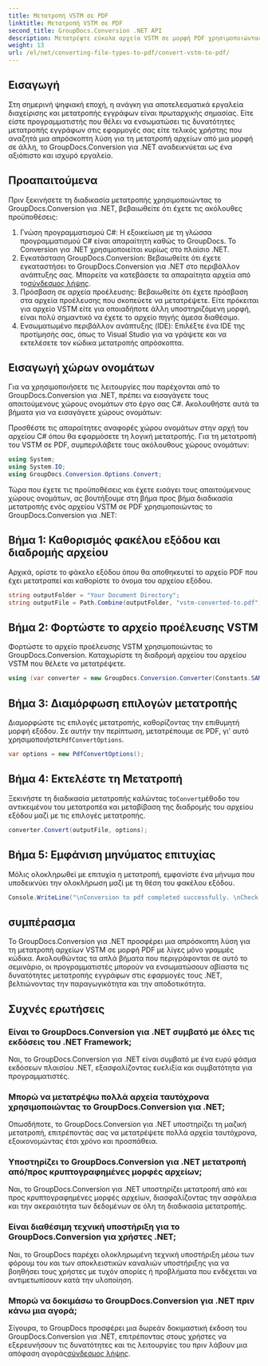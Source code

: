 ```yaml
---
title: Μετατροπή VSTM σε PDF
linktitle: Μετατροπή VSTM σε PDF
second_title: GroupDocs.Conversion .NET API
description: Μετατρέψτε εύκολα αρχεία VSTM σε μορφή PDF χρησιμοποιώντας το GroupDocs.Conversion για .NET. Βελτιώστε τη διαδικασία διαχείρισης εγγράφων σας με ευκολία.
weight: 13
url: /el/net/converting-file-types-to-pdf/convert-vstm-to-pdf/
---
```

## Εισαγωγή
Στη σημερινή ψηφιακή εποχή, η ανάγκη για αποτελεσματικά εργαλεία διαχείρισης και μετατροπής εγγράφων είναι πρωταρχικής σημασίας. Είτε είστε προγραμματιστής που θέλει να ενσωματώσει τις δυνατότητες μετατροπής εγγράφων στις εφαρμογές σας είτε τελικός χρήστης που αναζητά μια απρόσκοπτη λύση για τη μετατροπή αρχείων από μια μορφή σε άλλη, το GroupDocs.Conversion για .NET αναδεικνύεται ως ένα αξιόπιστο και ισχυρό εργαλείο.
## Προαπαιτούμενα
Πριν ξεκινήσετε τη διαδικασία μετατροπής χρησιμοποιώντας το GroupDocs.Conversion για .NET, βεβαιωθείτε ότι έχετε τις ακόλουθες προϋποθέσεις:
1. Γνώση προγραμματισμού C#: Η εξοικείωση με τη γλώσσα προγραμματισμού C# είναι απαραίτητη καθώς το GroupDocs. Το Conversion για .NET χρησιμοποιείται κυρίως στο πλαίσιο .NET.
2.  Εγκατάσταση GroupDocs.Conversion: Βεβαιωθείτε ότι έχετε εγκαταστήσει το GroupDocs.Conversion για .NET στο περιβάλλον ανάπτυξης σας. Μπορείτε να κατεβάσετε τα απαραίτητα αρχεία από το[σύνδεσμος λήψης](https://releases.groupdocs.com/conversion/net/).
3. Πρόσβαση σε αρχεία προέλευσης: Βεβαιωθείτε ότι έχετε πρόσβαση στα αρχεία προέλευσης που σκοπεύετε να μετατρέψετε. Είτε πρόκειται για αρχείο VSTM είτε για οποιαδήποτε άλλη υποστηριζόμενη μορφή, είναι πολύ σημαντικό να έχετε το αρχείο πηγής άμεσα διαθέσιμο.
4. Ενσωματωμένο περιβάλλον ανάπτυξης (IDE): Επιλέξτε ένα IDE της προτίμησής σας, όπως το Visual Studio για να γράψετε και να εκτελέσετε τον κώδικα μετατροπής απρόσκοπτα.

## Εισαγωγή χώρων ονομάτων
Για να χρησιμοποιήσετε τις λειτουργίες που παρέχονται από το GroupDocs.Conversion για .NET, πρέπει να εισαγάγετε τους απαιτούμενους χώρους ονομάτων στο έργο σας C#. Ακολουθήστε αυτά τα βήματα για να εισαγάγετε χώρους ονομάτων:

Προσθέστε τις απαραίτητες αναφορές χώρου ονομάτων στην αρχή του αρχείου C# όπου θα εφαρμόσετε τη λογική μετατροπής. Για τη μετατροπή του VSTM σε PDF, συμπεριλάβετε τους ακόλουθους χώρους ονομάτων:
```csharp
using System;
using System.IO;
using GroupDocs.Conversion.Options.Convert;
```

Τώρα που έχετε τις προϋποθέσεις και έχετε εισάγει τους απαιτούμενους χώρους ονομάτων, ας βουτήξουμε στη βήμα προς βήμα διαδικασία μετατροπής ενός αρχείου VSTM σε PDF χρησιμοποιώντας το GroupDocs.Conversion για .NET:
## Βήμα 1: Καθορισμός φακέλου εξόδου και διαδρομής αρχείου
Αρχικά, ορίστε το φάκελο εξόδου όπου θα αποθηκευτεί το αρχείο PDF που έχει μετατραπεί και καθορίστε το όνομα του αρχείου εξόδου.
```csharp
string outputFolder = "Your Document Directory";
string outputFile = Path.Combine(outputFolder, "vstm-converted-to.pdf");
```
## Βήμα 2: Φορτώστε το αρχείο προέλευσης VSTM
Φορτώστε το αρχείο προέλευσης VSTM χρησιμοποιώντας το GroupDocs.Conversion. Καταχωρίστε τη διαδρομή αρχείου του αρχείου VSTM που θέλετε να μετατρέψετε.
```csharp
using (var converter = new GroupDocs.Conversion.Converter(Constants.SAMPLE_VSTM))
```
## Βήμα 3: Διαμόρφωση επιλογών μετατροπής
 Διαμορφώστε τις επιλογές μετατροπής, καθορίζοντας την επιθυμητή μορφή εξόδου. Σε αυτήν την περίπτωση, μετατρέπουμε σε PDF, γι' αυτό χρησιμοποιήστε`PdfConvertOptions`.
```csharp
var options = new PdfConvertOptions();
```
## Βήμα 4: Εκτελέστε τη Μετατροπή
 Ξεκινήστε τη διαδικασία μετατροπής καλώντας το`Convert`μέθοδο του αντικειμένου του μετατροπέα και μεταβίβαση της διαδρομής του αρχείου εξόδου μαζί με τις επιλογές μετατροπής.
```csharp
converter.Convert(outputFile, options);
```
## Βήμα 5: Εμφάνιση μηνύματος επιτυχίας
Μόλις ολοκληρωθεί με επιτυχία η μετατροπή, εμφανίστε ένα μήνυμα που υποδεικνύει την ολοκλήρωση μαζί με τη θέση του φακέλου εξόδου.
```csharp
Console.WriteLine("\nConversion to pdf completed successfully. \nCheck output in {0}", outputFolder);
```

## συμπέρασμα
Το GroupDocs.Conversion για .NET προσφέρει μια απρόσκοπτη λύση για τη μετατροπή αρχείων VSTM σε μορφή PDF με λίγες μόνο γραμμές κώδικα. Ακολουθώντας τα απλά βήματα που περιγράφονται σε αυτό το σεμινάριο, οι προγραμματιστές μπορούν να ενσωματώσουν αβίαστα τις δυνατότητες μετατροπής εγγράφων στις εφαρμογές τους .NET, βελτιώνοντας την παραγωγικότητα και την αποδοτικότητα.
## Συχνές ερωτήσεις
### Είναι το GroupDocs.Conversion για .NET συμβατό με όλες τις εκδόσεις του .NET Framework;
Ναι, το GroupDocs.Conversion για .NET είναι συμβατό με ένα ευρύ φάσμα εκδόσεων πλαισίου .NET, εξασφαλίζοντας ευελιξία και συμβατότητα για προγραμματιστές.
### Μπορώ να μετατρέψω πολλά αρχεία ταυτόχρονα χρησιμοποιώντας το GroupDocs.Conversion για .NET;
Οπωσδήποτε, το GroupDocs.Conversion για .NET υποστηρίζει τη μαζική μετατροπή, επιτρέποντάς σας να μετατρέψετε πολλά αρχεία ταυτόχρονα, εξοικονομώντας έτσι χρόνο και προσπάθεια.
### Υποστηρίζει το GroupDocs.Conversion για .NET μετατροπή από/προς κρυπτογραφημένες μορφές αρχείων;
Ναι, το GroupDocs.Conversion για .NET υποστηρίζει μετατροπή από και προς κρυπτογραφημένες μορφές αρχείων, διασφαλίζοντας την ασφάλεια και την ακεραιότητα των δεδομένων σε όλη τη διαδικασία μετατροπής.
### Είναι διαθέσιμη τεχνική υποστήριξη για το GroupDocs.Conversion για χρήστες .NET;
Ναι, το GroupDocs παρέχει ολοκληρωμένη τεχνική υποστήριξη μέσω των φόρουμ του και των αποκλειστικών καναλιών υποστήριξης για να βοηθήσει τους χρήστες με τυχόν απορίες ή προβλήματα που ενδέχεται να αντιμετωπίσουν κατά την υλοποίηση.
### Μπορώ να δοκιμάσω το GroupDocs.Conversion για .NET πριν κάνω μια αγορά;
 Σίγουρα, το GroupDocs προσφέρει μια δωρεάν δοκιμαστική έκδοση του GroupDocs.Conversion για .NET, επιτρέποντας στους χρήστες να εξερευνήσουν τις δυνατότητες και τις λειτουργίες του πριν λάβουν μια απόφαση αγοράς[σύνδεσμος λήψης](https://releases.groupdocs.com/conversion/net/).